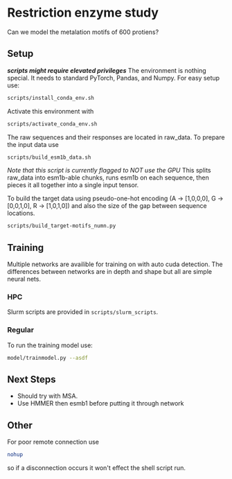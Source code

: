 # Restriction enzyme study
Can we model the metalation motifs of 600 protiens?
## Setup
***scripts might require elevated privileges***
The environment is nothing special. It needs to standard PyTorch, Pandas, and Numpy. For easy setup use:
```bash
scripts/install_conda_env.sh
```

Activate this environment with
```bash
scripts/activate_conda_env.sh
```

The raw sequences and their responses are located in raw_data. To prepare the input data use
```bash
scripts/build_esm1b_data.sh
```
*Note that this script is currently flagged to NOT use the GPU* This splits raw_data into esm1b-able chunks, runs esm1b on each sequence, then pieces it all together into a single input tensor.

To build the target data using pseudo-one-hot encoding (A -> [1,0,0,0], G -> [0,0,1,0], R -> [1,0,1,0]) and also the size of the gap between sequence locations.
```bash
scripts/build_target-motifs_numn.py
```

## Training
Multiple networks are availible for training on with auto cuda detection. The differences between networks are in depth and shape but all are simple neural nets.
### HPC
Slurm scripts are provided in `scripts/slurm_scripts`.
### Regular
To run the training model use:
```bash
model/trainmodel.py --asdf
```
## Next Steps
- Should try with MSA. 
- Use HMMER then esmb1 before putting it through network

## Other
For poor remote connection use 
```bash
nohup
```
so if a disconnection occurs it won't effect the shell script run.